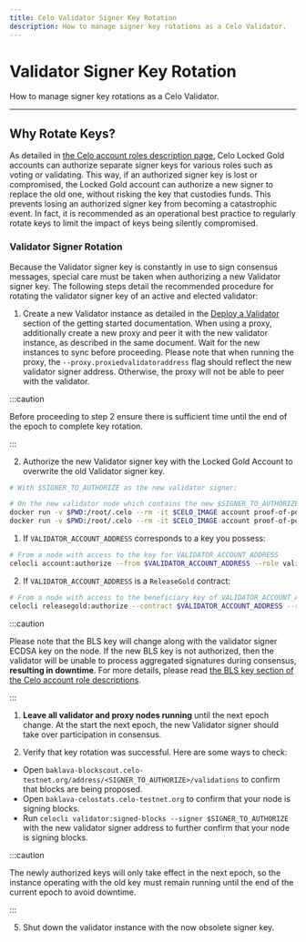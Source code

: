 ```yaml
---
title: Celo Validator Signer Key Rotation
description: How to manage signer key rotations as a Celo Validator.
---
```


# Validator Signer Key Rotation

How to manage signer key rotations as a Celo Validator.

---

## Why Rotate Keys?

As detailed in [the Celo account roles description page](/validator/key-management/detailed), Celo Locked Gold accounts can authorize separate signer keys for various roles such as voting or validating. This way, if an authorized signer key is lost or compromised, the Locked Gold account can authorize a new signer to replace the old one, without risking the key that custodies funds. This prevents losing an authorized signer key from becoming a catastrophic event. In fact, it is recommended as an operational best practice to regularly rotate keys to limit the impact of keys being silently compromised.

### Validator Signer Rotation

Because the Validator signer key is constantly in use to sign consensus messages, special care must be taken when authorizing a new Validator signer key. The following steps detail the recommended procedure for rotating the validator signer key of an active and elected validator:

1. Create a new Validator instance as detailed in the [Deploy a Validator](/validator/run/mainnet#deploy-a-validator-machine) section of the getting started documentation. When using a proxy, additionally create a new proxy and peer it with the new validator instance, as described in the same document. Wait for the new instances to sync before proceeding. Please note that when running the proxy, the `--proxy.proxiedvalidatoraddress` flag should reflect the new validator signer address. Otherwise, the proxy will not be able to peer with the validator.

:::caution

Before proceeding to step 2 ensure there is sufficient time until the end of the epoch to complete key rotation.

:::

2. Authorize the new Validator signer key with the Locked Gold Account to overwrite the old Validator signer key.

```bash
# With $SIGNER_TO_AUTHORIZE as the new validator signer:

# On the new validator node which contains the new $SIGNER_TO_AUTHORIZE key
docker run -v $PWD:/root/.celo --rm -it $CELO_IMAGE account proof-of-possession $SIGNER_TO_AUTHORIZE $VALIDATOR_ACCOUNT_ADDRESS
docker run -v $PWD:/root/.celo --rm -it $CELO_IMAGE account proof-of-possession $SIGNER_TO_AUTHORIZE $VALIDATOR_ACCOUNT_ADDRESS --bls
```

1. If `VALIDATOR_ACCOUNT_ADDRESS` corresponds to a key you possess:

```bash
# From a node with access to the key for VALIDATOR_ACCOUNT_ADDRESS
celocli account:authorize --from $VALIDATOR_ACCOUNT_ADDRESS --role validator --signer $SIGNER_TO_AUTHORIZE --signature 0x$SIGNER_PROOF_OF_POSSESSION --blsKey $BLS_PUBLIC_KEY --blsPop $BLS_PROOF_OF_POSSESSION
```

2. If `VALIDATOR_ACCOUNT_ADDRESS` is a `ReleaseGold` contract:

```bash
# From a node with access to the beneficiary key of VALIDATOR_ACCOUNT_ADDRESS
celocli releasegold:authorize --contract $VALIDATOR_ACCOUNT_ADDRESS --role validator --signer $SIGNER_TO_AUTHORIZE --signature 0x$SIGNER_PROOF_OF_POSSESSION --blsKey $BLS_PUBLIC_KEY --blsPop $BLS_PROOF_OF_POSSESSION
```

:::caution

Please note that the BLS key will change along with the validator signer ECDSA key on the node. If the new BLS key is not authorized, then the validator will be unable to process aggregated signatures during consensus, **resulting in downtime**. For more details, please read [the BLS key section of the Celo account role descriptions](/validator/key-management/detailed#authorized-validator-bls-signers).

:::

1. **Leave all validator and proxy nodes running** until the next epoch change. At the start the next epoch, the new Validator signer should take over participation in consensus.

2. Verify that key rotation was successful. Here are some ways to check:
   <!-- TODO: The following URL assumes that the user is running against the baklava network. This will need to be updated -->

- Open `baklava-blockscout.celo-testnet.org/address/<SIGNER_TO_AUTHORIZE>/validations` to confirm that blocks are being proposed.
- Open `baklava-celostats.celo-testnet.org` to confirm that your node is signing blocks.
- Run `celocli validator:signed-blocks --signer $SIGNER_TO_AUTHORIZE` with the new validator signer address to further confirm that your node is signing blocks.

:::caution

The newly authorized keys will only take effect in the next epoch, so the instance operating with the old key must remain running until the end of the current epoch to avoid downtime.

:::

5. Shut down the validator instance with the now obsolete signer key.

